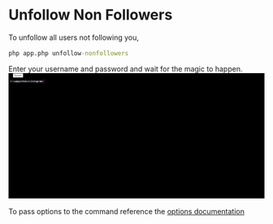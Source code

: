 # Unfollow Non Followers
To unfollow all users not following you,
```bat
php app.php unfollow-nonfollowers
```
Enter your username and password and wait for the magic to happen.
![screenshot](unfollow-nonfollowers.gif)

To pass options to the command reference the [options documentation](../options.md)